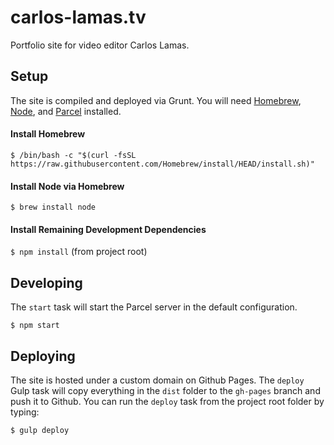 # carlos-lamas.tv

Portfolio site for video editor Carlos Lamas.

## Setup

The site is compiled and deployed via Grunt. You will need [Homebrew](https://brew.sh/), [Node](https://nodejs.org/en/download/package-manager), and [Parcel](https://parceljs.org/) installed.

#### Install Homebrew

`$ /bin/bash -c "$(curl -fsSL https://raw.githubusercontent.com/Homebrew/install/HEAD/install.sh)"`

#### Install Node via Homebrew

`$ brew install node`

#### Install Remaining Development Dependencies

`$ npm install` (from project root)

## Developing

The `start` task will start the Parcel server in the default configuration.

`$ npm start`

## Deploying

The site is hosted under a custom domain on Github Pages. The `deploy` Gulp task will copy everything in the `dist` folder to the `gh-pages` branch and push it to Github. You can run the `deploy` task from the project root folder by typing:

`$ gulp deploy`
